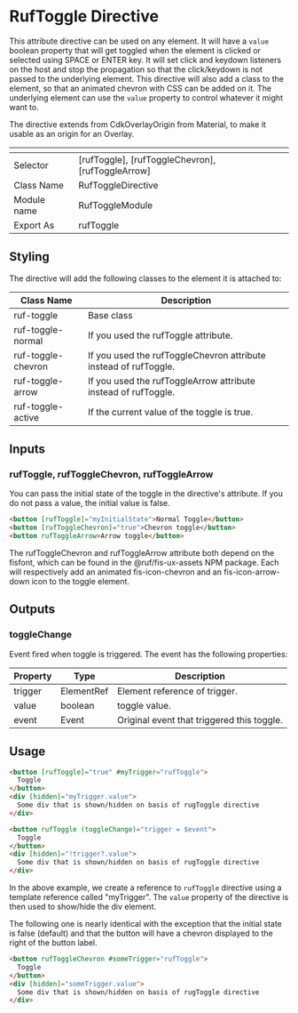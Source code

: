 # RufToggle Directive

This attribute directive can be used on any element. It will have a `value` boolean property that will get toggled when the element is clicked or selected using SPACE or ENTER key.
It will set click and keydown listeners on the host and stop the propagation so that the click/keydown is not passed to the underlying element.
This directive will also add a class to the element, so that an animated chevron with CSS can be added on it.
The underlying element can use the `value` property to control whatever it might want to.

The directive extends from CdkOverlayOrigin from Material, to make it usable as an origin for an Overlay.


[]()                 | []()
-------------------- | --------------------
Selector             | [rufToggle], [rufToggleChevron], [rufToggleArrow]
Class Name           | RufToggleDirective
Module name          | RufToggleModule
Export As            | rufToggle

## Styling

The directive will add the following classes to the element it is attached to:

Class Name         | Description
------------------ | -----------
ruf-toggle         | Base class
ruf-toggle-normal  | If you used the rufToggle attribute.
ruf-toggle-chevron | If you used the rufToggleChevron attribute instead of rufToggle.
ruf-toggle-arrow   | If you used the rufToggleArrow attribute instead of rufToggle.
ruf-toggle-active  | If the current value of the toggle is true.

## Inputs

### rufToggle, rufToggleChevron, rufToggleArrow

You can pass the initial state of the toggle in the directive's attribute. If you do not pass a value, the initial value is false.

```html
<button [rufToggle]="myInitialState">Normal Toggle</button>
<button [rufToggleChevron]="true">Chevron toggle</button>
<button rufToggleArrow>Arrow toggle</button>
```

The rufToggleChevron and rufToggleArrow attribute both depend on the fisfont, which can be found in the @ruf/fis-ux-assets NPM package. Each will respectively add an animated fis-icon-chevron and an fis-icon-arrow-down icon to the toggle element.

## Outputs

### toggleChange

Event fired when toggle is triggered. The event has the following properties:

| Property       | Type   | Description |
| -------------- | ------ | ------------|
| trigger        | ElementRef | Element reference of trigger. |
| value          | boolean    | toggle value. |
| event          | Event  | Original event that triggered this toggle. |


## Usage

```html
<button [rufToggle]="true" #myTrigger="rufToggle">
  Toggle
</button>
<div [hidden]="myTrigger.value">
  Some div that is shown/hidden on basis of rugToggle directive
</div>
```

```html
<button rufToggle (toggleChange)="trigger = $event">
  Toggle
</button>
<div [hidden]="!trigger?.value">
  Some div that is shown/hidden on basis of rugToggle directive
</div>
```

In the above example, we create a reference to `rufToggle` directive using a template reference called "myTrigger". The `value` property of the directive is then used to show/hide the div element.

The following one is nearly identical with the exception that the initial state is false (default) and that the button will have a chevron displayed to the right of the button label.

```html
<button rufToggleChevron #someTrigger="rufToggle">
  Toggle
</button>
<div [hidden]="someTrigger.value">
  Some div that is shown/hidden on basis of rugToggle directive
</div>
```
